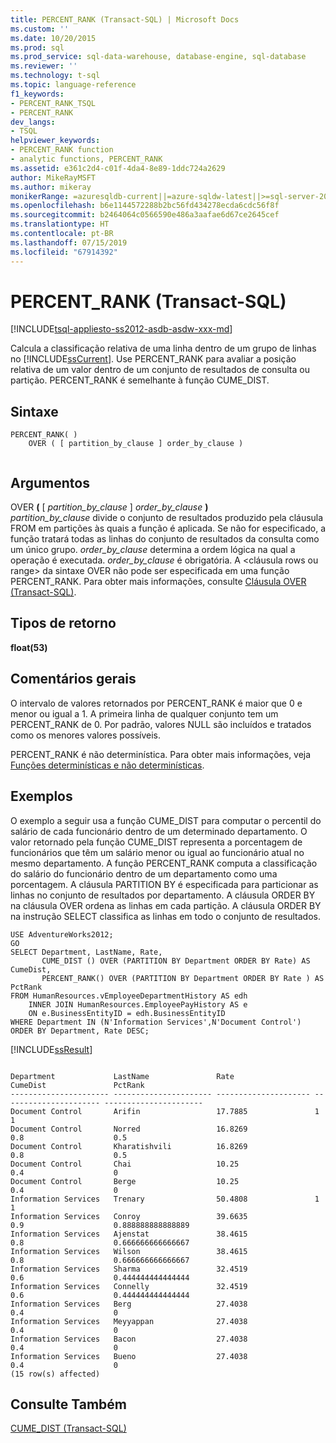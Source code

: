 ```yaml
---
title: PERCENT_RANK (Transact-SQL) | Microsoft Docs
ms.custom: ''
ms.date: 10/20/2015
ms.prod: sql
ms.prod_service: sql-data-warehouse, database-engine, sql-database
ms.reviewer: ''
ms.technology: t-sql
ms.topic: language-reference
f1_keywords:
- PERCENT_RANK_TSQL
- PERCENT_RANK
dev_langs:
- TSQL
helpviewer_keywords:
- PERCENT_RANK function
- analytic functions, PERCENT_RANK
ms.assetid: e361c2d4-c01f-4da4-8e89-1ddc724a2629
author: MikeRayMSFT
ms.author: mikeray
monikerRange: =azuresqldb-current||=azure-sqldw-latest||>=sql-server-2016||=sqlallproducts-allversions||>=sql-server-linux-2017||=azuresqldb-mi-current
ms.openlocfilehash: b6e1144572288b2bc56fd434278ecda6cdc56f8f
ms.sourcegitcommit: b2464064c0566590e486a3aafae6d67ce2645cef
ms.translationtype: HT
ms.contentlocale: pt-BR
ms.lasthandoff: 07/15/2019
ms.locfileid: "67914392"
---
```

# <a name="percentrank-transact-sql"></a>PERCENT_RANK (Transact-SQL)
[!INCLUDE[tsql-appliesto-ss2012-asdb-asdw-xxx-md](../../includes/tsql-appliesto-ss2012-asdb-asdw-xxx-md.md)]

  Calcula a classificação relativa de uma linha dentro de um grupo de linhas no [!INCLUDE[ssCurrent](../../includes/sscurrent-md.md)]. Use PERCENT_RANK para avaliar a posição relativa de um valor dentro de um conjunto de resultados de consulta ou partição. PERCENT_RANK é semelhante à função CUME_DIST.  
  
## <a name="syntax"></a>Sintaxe  
  
```  
PERCENT_RANK( )  
    OVER ( [ partition_by_clause ] order_by_clause )  
  
```  
  
## <a name="arguments"></a>Argumentos  
 OVER **(** [ _partition\_by\_clause_ ] _order\_by\_clause_ **)**  
 *partition_by_clause* divide o conjunto de resultados produzido pela cláusula FROM em partições às quais a função é aplicada. Se não for especificado, a função tratará todas as linhas do conjunto de resultados da consulta como um único grupo. _order\_by\_clause_ determina a ordem lógica na qual a operação é executada. *order_by_clause* é obrigatória. A \<cláusula rows ou range\> da sintaxe OVER não pode ser especificada em uma função PERCENT_RANK.  Para obter mais informações, consulte [Cláusula OVER &#40;Transact-SQL&#41;](../../t-sql/queries/select-over-clause-transact-sql.md).  
  
## <a name="return-types"></a>Tipos de retorno  
 **float(53)**  
  
## <a name="general-remarks"></a>Comentários gerais  
 O intervalo de valores retornados por PERCENT_RANK é maior que 0 e menor ou igual a 1. A primeira linha de qualquer conjunto tem um PERCENT_RANK de 0. Por padrão, valores NULL são incluídos e tratados como os menores valores possíveis.  
  
 PERCENT_RANK é não determinística. Para obter mais informações, veja [Funções determinísticas e não determinísticas](../../relational-databases/user-defined-functions/deterministic-and-nondeterministic-functions.md).  
  
## <a name="examples"></a>Exemplos  
 O exemplo a seguir usa a função CUME_DIST para computar o percentil do salário de cada funcionário dentro de um determinado departamento. O valor retornado pela função CUME_DIST representa a porcentagem de funcionários que têm um salário menor ou igual ao funcionário atual no mesmo departamento. A função PERCENT_RANK computa a classificação do salário do funcionário dentro de um departamento como uma porcentagem. A cláusula PARTITION BY é especificada para particionar as linhas no conjunto de resultados por departamento. A cláusula ORDER BY na cláusula OVER ordena as linhas em cada partição. A cláusula ORDER BY na instrução SELECT classifica as linhas em todo o conjunto de resultados.  
  
```  
USE AdventureWorks2012;  
GO  
SELECT Department, LastName, Rate,   
       CUME_DIST () OVER (PARTITION BY Department ORDER BY Rate) AS CumeDist,   
       PERCENT_RANK() OVER (PARTITION BY Department ORDER BY Rate ) AS PctRank  
FROM HumanResources.vEmployeeDepartmentHistory AS edh  
    INNER JOIN HumanResources.EmployeePayHistory AS e    
    ON e.BusinessEntityID = edh.BusinessEntityID  
WHERE Department IN (N'Information Services',N'Document Control')   
ORDER BY Department, Rate DESC;  
```  
  
 [!INCLUDE[ssResult](../../includes/ssresult-md.md)]  
  
```  
  
Department             LastName               Rate                  CumeDist               PctRank  
---------------------- ---------------------- --------------------- ---------------------- ----------------------  
Document Control       Arifin                 17.7885               1                      1  
Document Control       Norred                 16.8269               0.8                    0.5  
Document Control       Kharatishvili          16.8269               0.8                    0.5  
Document Control       Chai                   10.25                 0.4                    0  
Document Control       Berge                  10.25                 0.4                    0  
Information Services   Trenary                50.4808               1                      1  
Information Services   Conroy                 39.6635               0.9                    0.888888888888889  
Information Services   Ajenstat               38.4615               0.8                    0.666666666666667  
Information Services   Wilson                 38.4615               0.8                    0.666666666666667  
Information Services   Sharma                 32.4519               0.6                    0.444444444444444  
Information Services   Connelly               32.4519               0.6                    0.444444444444444  
Information Services   Berg                   27.4038               0.4                    0  
Information Services   Meyyappan              27.4038               0.4                    0  
Information Services   Bacon                  27.4038               0.4                    0  
Information Services   Bueno                  27.4038               0.4                    0  
(15 row(s) affected)  
```  
  
## <a name="see-also"></a>Consulte Também  
 [CUME_DIST &#40;Transact-SQL&#41;](../../t-sql/functions/cume-dist-transact-sql.md)  
  
  
